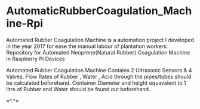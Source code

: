 # AutomaticRubberCoagulation_Machine-Rpi
Automated Rubber Coagulation Machine is a automation project I developed in the year 2017 for ease the manual labour of plantation workers.
Repository for Automated Neoprene(Natural Rubber) Coagulation Machine in Raspberry Pi Devices

Automated Rubber Coagulation Machine Contains 2 Ultrasonic Sensors & 4 Valves.
Flow Rates of Rubber , Water , Acid through the pipes/tubes should be calculated beforehand.
Container Diameter and height equavalent to 1 litre of Rubber and Water should be found out beforehand.

=^.^=
